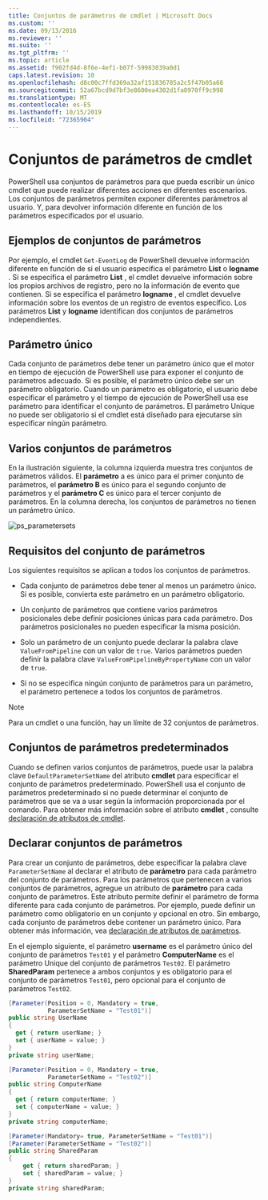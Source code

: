 ```yaml
---
title: Conjuntos de parámetros de cmdlet | Microsoft Docs
ms.custom: ''
ms.date: 09/13/2016
ms.reviewer: ''
ms.suite: ''
ms.tgt_pltfrm: ''
ms.topic: article
ms.assetid: f902fd4d-8f6e-4ef1-b07f-59983039a0d1
caps.latest.revision: 10
ms.openlocfilehash: d8c00c7ffd369a32af151836785a2c5f47b05a68
ms.sourcegitcommit: 52a67bcd9d7bf3e8600ea4302d1fa8970ff9c998
ms.translationtype: MT
ms.contentlocale: es-ES
ms.lasthandoff: 10/15/2019
ms.locfileid: "72365904"
---
```

# <a name="cmdlet-parameter-sets"></a>Conjuntos de parámetros de cmdlet

PowerShell usa conjuntos de parámetros para que pueda escribir un único cmdlet que puede realizar diferentes acciones en diferentes escenarios. Los conjuntos de parámetros permiten exponer diferentes parámetros al usuario. Y, para devolver información diferente en función de los parámetros especificados por el usuario.

## <a name="examples-of-parameter-sets"></a>Ejemplos de conjuntos de parámetros

Por ejemplo, el cmdlet `Get-EventLog` de PowerShell devuelve información diferente en función de si el usuario especifica el parámetro **List** o **logname** . Si se especifica el parámetro **List** , el cmdlet devuelve información sobre los propios archivos de registro, pero no la información de evento que contienen. Si se especifica el parámetro **logname** , el cmdlet devuelve información sobre los eventos de un registro de eventos específico. Los parámetros **List** y **logname** identifican dos conjuntos de parámetros independientes.

## <a name="unique-parameter"></a>Parámetro único

Cada conjunto de parámetros debe tener un parámetro único que el motor en tiempo de ejecución de PowerShell use para exponer el conjunto de parámetros adecuado. Si es posible, el parámetro único debe ser un parámetro obligatorio. Cuando un parámetro es obligatorio, el usuario debe especificar el parámetro y el tiempo de ejecución de PowerShell usa ese parámetro para identificar el conjunto de parámetros. El parámetro Unique no puede ser obligatorio si el cmdlet está diseñado para ejecutarse sin especificar ningún parámetro.

## <a name="multiple-parameter-sets"></a>Varios conjuntos de parámetros

En la ilustración siguiente, la columna izquierda muestra tres conjuntos de parámetros válidos. El **parámetro** a es único para el primer conjunto de parámetros, el **parámetro B** es único para el segundo conjunto de parámetros y el **parámetro C** es único para el tercer conjunto de parámetros. En la columna derecha, los conjuntos de parámetros no tienen un parámetro único.

![ps_parametersets](../media/ps-parametersets.gif)

## <a name="parameter-set-requirements"></a>Requisitos del conjunto de parámetros

Los siguientes requisitos se aplican a todos los conjuntos de parámetros.

- Cada conjunto de parámetros debe tener al menos un parámetro único. Si es posible, convierta este parámetro en un parámetro obligatorio.

- Un conjunto de parámetros que contiene varios parámetros posicionales debe definir posiciones únicas para cada parámetro. Dos parámetros posicionales no pueden especificar la misma posición.

- Solo un parámetro de un conjunto puede declarar la palabra clave `ValueFromPipeline` con un valor de `true`.
  Varios parámetros pueden definir la palabra clave `ValueFromPipelineByPropertyName` con un valor de `true`.

- Si no se especifica ningún conjunto de parámetros para un parámetro, el parámetro pertenece a todos los conjuntos de parámetros.

> [!NOTE]
> Para un cmdlet o una función, hay un límite de 32 conjuntos de parámetros.

## <a name="default-parameter-sets"></a>Conjuntos de parámetros predeterminados

Cuando se definen varios conjuntos de parámetros, puede usar la palabra clave `DefaultParameterSetName` del atributo **cmdlet** para especificar el conjunto de parámetros predeterminado. PowerShell usa el conjunto de parámetros predeterminado si no puede determinar el conjunto de parámetros que se va a usar según la información proporcionada por el comando. Para obtener más información sobre el atributo **cmdlet** , consulte [declaración de atributos de cmdlet](./cmdlet-attribute-declaration.md).

## <a name="declaring-parameter-sets"></a>Declarar conjuntos de parámetros

Para crear un conjunto de parámetros, debe especificar la palabra clave `ParameterSetName` al declarar el atributo de **parámetro** para cada parámetro del conjunto de parámetros. Para los parámetros que pertenecen a varios conjuntos de parámetros, agregue un atributo de **parámetro** para cada conjunto de parámetros. Este atributo permite definir el parámetro de forma diferente para cada conjunto de parámetros. Por ejemplo, puede definir un parámetro como obligatorio en un conjunto y opcional en otro. Sin embargo, cada conjunto de parámetros debe contener un parámetro único. Para obtener más información, vea [declaración de atributos de parámetros](parameter-attribute-declaration.md).

En el ejemplo siguiente, el parámetro **username** es el parámetro único del conjunto de parámetros `Test01` y el parámetro **ComputerName** es el parámetro Unique del conjunto de parámetros `Test02`. El parámetro **SharedParam** pertenece a ambos conjuntos y es obligatorio para el conjunto de parámetros `Test01`, pero opcional para el conjunto de parámetros `Test02`.

```csharp
[Parameter(Position = 0, Mandatory = true,
           ParameterSetName = "Test01")]
public string UserName
{
  get { return userName; }
  set { userName = value; }
}
private string userName;

[Parameter(Position = 0, Mandatory = true,
           ParameterSetName = "Test02")]
public string ComputerName
{
  get { return computerName; }
  set { computerName = value; }
}
private string computerName;

[Parameter(Mandatory= true, ParameterSetName = "Test01")]
[Parameter(ParameterSetName = "Test02")]
public string SharedParam
{
    get { return sharedParam; }
    set { sharedParam = value; }
}
private string sharedParam;
```
